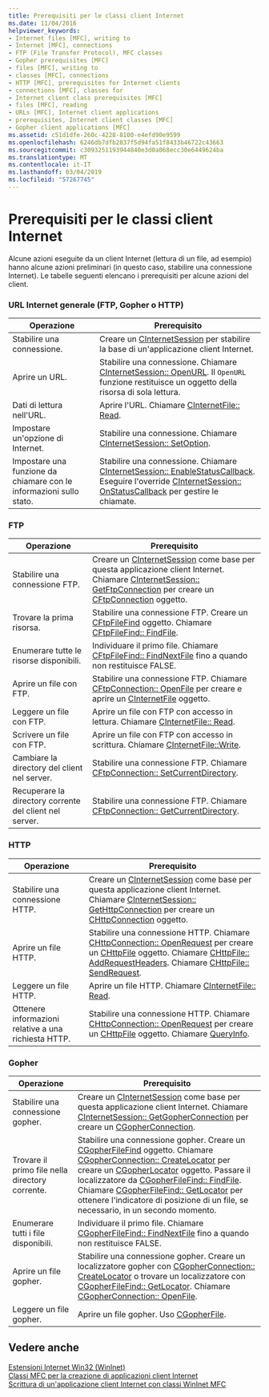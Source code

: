 ```yaml
---
title: Prerequisiti per le classi client Internet
ms.date: 11/04/2016
helpviewer_keywords:
- Internet files [MFC], writing to
- Internet [MFC], connections
- FTP (File Transfer Protocol), MFC classes
- Gopher prerequisites [MFC]
- files [MFC], writing to
- classes [MFC], connections
- HTTP [MFC], prerequisites for Internet clients
- connections [MFC], classes for
- Internet client class prerequisites [MFC]
- files [MFC], reading
- URLs [MFC], Internet client applications
- prerequisites, Internet client classes [MFC]
- Gopher client applications [MFC]
ms.assetid: c51d1dfe-260c-4228-8100-e4efd90e9599
ms.openlocfilehash: 6246db7dfb2837f5d94fa51f8433b46722c43663
ms.sourcegitcommit: c3093251193944840e3d0a068ecc30e6449624ba
ms.translationtype: MT
ms.contentlocale: it-IT
ms.lasthandoff: 03/04/2019
ms.locfileid: "57267745"
---
```

# <a name="prerequisites-for-internet-client-classes"></a>Prerequisiti per le classi client Internet

Alcune azioni eseguite da un client Internet (lettura di un file, ad esempio) hanno alcune azioni preliminari (in questo caso, stabilire una connessione Internet). Le tabelle seguenti elencano i prerequisiti per alcune azioni del client.

### <a name="general-internet-url-ftp-gopher-or-http"></a>URL Internet generale (FTP, Gopher o HTTP)

|Operazione|Prerequisito|
|------------|------------------|
|Stabilire una connessione.|Creare un [CInternetSession](../mfc/reference/cinternetsession-class.md) per stabilire la base di un'applicazione client Internet.|
|Aprire un URL.|Stabilire una connessione. Chiamare [CInternetSession:: OpenURL](../mfc/reference/cinternetsession-class.md#openurl). Il `OpenURL` funzione restituisce un oggetto della risorsa di sola lettura.|
|Dati di lettura nell'URL.|Aprire l'URL. Chiamare [CInternetFile:: Read](../mfc/reference/cinternetfile-class.md#read).|
|Impostare un'opzione di Internet.|Stabilire una connessione. Chiamare [CInternetSession:: SetOption](../mfc/reference/cinternetsession-class.md#setoption).|
|Impostare una funzione da chiamare con le informazioni sullo stato.|Stabilire una connessione. Chiamare [CInternetSession:: EnableStatusCallback](../mfc/reference/cinternetsession-class.md#enablestatuscallback). Eseguire l'override [CInternetSession:: OnStatusCallback](../mfc/reference/cinternetsession-class.md#onstatuscallback) per gestire le chiamate.|

### <a name="ftp"></a>FTP

|Operazione|Prerequisito|
|------------|------------------|
|Stabilire una connessione FTP.|Creare un [CInternetSession](../mfc/reference/cinternetsession-class.md) come base per questa applicazione client Internet. Chiamare [CInternetSession:: GetFtpConnection](../mfc/reference/cinternetsession-class.md#getftpconnection) per creare un [CFtpConnection](../mfc/reference/cftpconnection-class.md) oggetto.|
|Trovare la prima risorsa.|Stabilire una connessione FTP. Creare un [CFtpFileFind](../mfc/reference/cftpfilefind-class.md) oggetto. Chiamare [CFtpFileFind:: FindFile](../mfc/reference/cftpfilefind-class.md#findfile).|
|Enumerare tutte le risorse disponibili.|Individuare il primo file. Chiamare [CFtpFileFind:: FindNextFile](../mfc/reference/cftpfilefind-class.md#findnextfile) fino a quando non restituisce FALSE.|
|Aprire un file con FTP.|Stabilire una connessione FTP. Chiamare [CFtpConnection:: OpenFile](../mfc/reference/cftpconnection-class.md#openfile) per creare e aprire un [CInternetFile](../mfc/reference/cinternetfile-class.md) oggetto.|
|Leggere un file con FTP.|Aprire un file con FTP con accesso in lettura. Chiamare [CInternetFile:: Read](../mfc/reference/cinternetfile-class.md#read).|
|Scrivere un file con FTP.|Aprire un file con FTP con accesso in scrittura. Chiamare [CInternetFile::Write](../mfc/reference/cinternetfile-class.md#write).|
|Cambiare la directory del client nel server.|Stabilire una connessione FTP. Chiamare [CFtpConnection:: SetCurrentDirectory](../mfc/reference/cftpconnection-class.md#setcurrentdirectory).|
|Recuperare la directory corrente del client nel server.|Stabilire una connessione FTP. Chiamare [CFtpConnection:: GetCurrentDirectory](../mfc/reference/cftpconnection-class.md#getcurrentdirectory).|

### <a name="http"></a>HTTP

|Operazione|Prerequisito|
|------------|------------------|
|Stabilire una connessione HTTP.|Creare un [CInternetSession](../mfc/reference/cinternetsession-class.md) come base per questa applicazione client Internet. Chiamare [CInternetSession:: GetHttpConnection](../mfc/reference/cinternetsession-class.md#gethttpconnection) per creare un [CHttpConnection](../mfc/reference/chttpconnection-class.md) oggetto.|
|Aprire un file HTTP.|Stabilire una connessione HTTP. Chiamare [CHttpConnection:: OpenRequest](../mfc/reference/chttpconnection-class.md#openrequest) per creare un [CHttpFile](../mfc/reference/chttpfile-class.md) oggetto. Chiamare [CHttpFile:: AddRequestHeaders](../mfc/reference/chttpfile-class.md#addrequestheaders). Chiamare [CHttpFile:: SendRequest](../mfc/reference/chttpfile-class.md#sendrequest).|
|Leggere un file HTTP.|Aprire un file HTTP. Chiamare [CInternetFile:: Read](../mfc/reference/cinternetfile-class.md#read).|
|Ottenere informazioni relative a una richiesta HTTP.|Stabilire una connessione HTTP. Chiamare [CHttpConnection:: OpenRequest](../mfc/reference/chttpconnection-class.md#openrequest) per creare un [CHttpFile](../mfc/reference/chttpfile-class.md) oggetto. Chiamare [QueryInfo](../mfc/reference/chttpfile-class.md#queryinfo).|

### <a name="gopher"></a>Gopher

|Operazione|Prerequisito|
|------------|------------------|
|Stabilire una connessione gopher.|Creare un [CInternetSession](../mfc/reference/cinternetsession-class.md) come base per questa applicazione client Internet. Chiamare [CInternetSession:: GetGopherConnection](../mfc/reference/cinternetsession-class.md#getgopherconnection) per creare un [CGopherConnection](../mfc/reference/cgopherconnection-class.md).|
|Trovare il primo file nella directory corrente.|Stabilire una connessione gopher. Creare un [CGopherFileFind](../mfc/reference/cgopherfilefind-class.md) oggetto. Chiamare [CGopherConnection:: CreateLocator](../mfc/reference/cgopherconnection-class.md#createlocator) per creare un [CGopherLocator](../mfc/reference/cgopherlocator-class.md) oggetto. Passare il localizzatore da [CGopherFileFind:: FindFile](../mfc/reference/cgopherfilefind-class.md#findfile). Chiamare [CGopherFileFind:: GetLocator](../mfc/reference/cgopherfilefind-class.md#getlocator) per ottenere l'indicatore di posizione di un file, se necessario, in un secondo momento.|
|Enumerare tutti i file disponibili.|Individuare il primo file. Chiamare [CGopherFileFind:: FindNextFile](../mfc/reference/cgopherfilefind-class.md#findnextfile) fino a quando non restituisce FALSE.|
|Aprire un file gopher.|Stabilire una connessione gopher. Creare un localizzatore gopher con [CGopherConnection:: CreateLocator](../mfc/reference/cgopherconnection-class.md#createlocator) o trovare un localizzatore con [CGopherFileFind:: GetLocator](../mfc/reference/cgopherfilefind-class.md#getlocator). Chiamare [CGopherConnection:: OpenFile](../mfc/reference/cgopherconnection-class.md#openfile).|
|Leggere un file gopher.|Aprire un file gopher. Uso [CGopherFile](../mfc/reference/cgopherfile-class.md).|

## <a name="see-also"></a>Vedere anche

[Estensioni Internet Win32 (WinInet)](../mfc/win32-internet-extensions-wininet.md)<br/>
[Classi MFC per la creazione di applicazioni client Internet](../mfc/mfc-classes-for-creating-internet-client-applications.md)<br/>
[Scrittura di un'applicazione client Internet con classi WinInet MFC](../mfc/writing-an-internet-client-application-using-mfc-wininet-classes.md)
